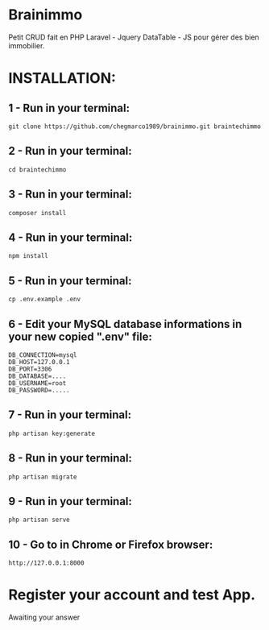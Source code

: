 # Brainimmo
Petit CRUD fait en PHP Laravel - Jquery DataTable - JS pour gérer des bien immobilier.

# INSTALLATION: 

## 1 - Run in your terminal:
```
git clone https://github.com/chegmarco1989/brainimmo.git braintechimmo
```

## 2 - Run in your terminal:
```
cd braintechimmo
```

## 3 - Run in your terminal:
```
composer install
```

## 4 - Run in your terminal:
```
npm install
```

## 5 - Run in your terminal:
```
cp .env.example .env
```

## 6 - Edit your MySQL database informations in your new copied ".env" file:
```
DB_CONNECTION=mysql
DB_HOST=127.0.0.1
DB_PORT=3306
DB_DATABASE=....
DB_USERNAME=root
DB_PASSWORD=.....
```

## 7 - Run in your terminal:
```
php artisan key:generate
```

## 8 - Run in your terminal:
```
php artisan migrate
```

## 9 - Run in your terminal:
```
php artisan serve
```

## 10 - Go to in Chrome or Firefox browser:
```
http://127.0.0.1:8000
```

# Register your account and test App.

Awaiting your answer

